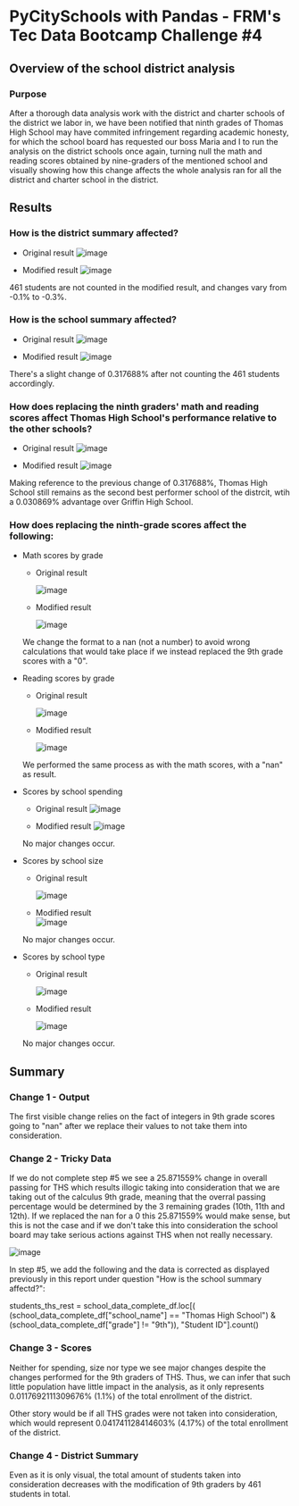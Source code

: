 # PyCitySchools with Pandas - FRM's Tec Data Bootcamp Challenge #4

## Overview of the school district analysis

### Purpose
After a thorough data analysis work with the district and charter schools of the district we labor in, we have been notified that ninth grades of Thomas High School may have commited infringement regarding academic honesty, for which the school board has requested our boss Maria and I to run the analysis on the district schools once again, turning null the math and reading scores obtained by nine-graders of the mentioned school and visually showing how this change affects the whole analysis ran for all the district and charter school in the district.


## Results

### How is the district summary affected?
- Original result
![image](https://user-images.githubusercontent.com/96660344/151742152-53101ff2-2328-448f-b743-7bb21b368dc5.png)

- Modified result
![image](https://user-images.githubusercontent.com/96660344/151740226-0496026c-bba5-42ac-8174-c2cab6809832.png)

461 students are not counted in the modified result, and changes vary from -0.1% to -0.3%.

### How is the school summary affected?
- Original result
![image](https://user-images.githubusercontent.com/96660344/151742203-a878f833-410c-4ee9-aeb9-938ca7fe2500.png)


- Modified result
![image](https://user-images.githubusercontent.com/96660344/151743000-62f4a3b9-0d70-4f2e-8fba-b38231cea085.png)

There's a slight change of 0.317688% after not counting the 461 students accordingly. 

### How does replacing the ninth graders' math and reading scores affect Thomas High School's performance relative to the other schools?
- Original result
![image](https://user-images.githubusercontent.com/96660344/151742076-c048939e-af89-45cd-9179-bd0c7ea0d1a0.png)


- Modified result
![image](https://user-images.githubusercontent.com/96660344/151741272-5b04951c-828f-4760-bd49-99cdf5e84919.png)

Making reference to the previous change of 0.317688%, Thomas High School still remains as the second best performer school of the distrcit, wtih a 0.030869% advantage over Griffin High School.

### How does replacing the ninth-grade scores affect the following:
- Math scores by grade
  - Original result
 
    ![image](https://user-images.githubusercontent.com/96660344/151741798-7d600a9a-a7f7-4689-b640-f2f95055747d.png)

  - Modified result 

    ![image](https://user-images.githubusercontent.com/96660344/151741878-b8ef2cf9-1f16-4ef6-afd9-83890b5a35a5.png)
  
  We change the format to a nan (not a number) to avoid wrong calculations that would take place if we instead replaced the 9th grade scores with a "0".


- Reading scores by grade
  - Original result
  
    ![image](https://user-images.githubusercontent.com/96660344/151741777-7017ee50-dc6e-46b1-98a2-5ca6d651a7eb.png)

  - Modified result
 
    ![image](https://user-images.githubusercontent.com/96660344/151741857-d30e29f5-903c-439f-a36e-c994f849f4a2.png)

   We performed the same process as with the math scores, with a "nan" as result.


- Scores by school spending
  - Original result
  ![image](https://user-images.githubusercontent.com/96660344/151740806-a7d1c206-e844-4c23-85e9-852299b7a2ba.png)

  
  - Modified result
![image](https://user-images.githubusercontent.com/96660344/151741051-01a26678-ecbb-4e06-93fe-5b48e3de32f2.png)

  No major changes occur.
 
- Scores by school size
  - Original result

    ![image](https://user-images.githubusercontent.com/96660344/151740654-35e35f81-6171-4e1a-bb09-c4eb7d0fdcb7.png)


  - Modified result  
  ![image](https://user-images.githubusercontent.com/96660344/151739839-809ea634-246e-492c-9264-dbf012f55acb.png)

  No major changes occur.

-  Scores by school type
    - Original result

      ![image](https://user-images.githubusercontent.com/96660344/151740558-a9fafa1d-da7f-4341-89be-281e68fe0083.png)

    - Modified result 

      ![image](https://user-images.githubusercontent.com/96660344/151739703-63605e6d-bdb5-4dda-99f8-bdb5f1c93697.png)

    No major changes occur.

## Summary

### Change 1 - Output
The first visible change relies on the fact of integers in 9th grade scores going to "nan" after we replace their values to not take them into consideration.

### Change 2 - Tricky Data
If we do not complete step #5 we see a 25.871559% change in overall passing for THS which results illogic taking into consideration that we are taking out of the calculus 9th grade, meaning that the overral passing percentage would be determined by the 3 remaining grades (10th, 11th and 12th). If we replaced the nan for a 0 this 25.871559% would make sense, but this is not the case and if we don't take this into consideration the school board may take serious actions against THS when not really necessary.

![image](https://user-images.githubusercontent.com/96660344/151745609-ee38c32f-871d-4baa-9bab-c9e436fcc681.png)

In step #5, we add the following and the data is corrected as displayed previously in this report under question "How is the school summary affectd?":

students_ths_rest = school_data_complete_df.loc[(
    (school_data_complete_df["school_name"] == "Thomas High School") & (school_data_complete_df["grade"] != "9th")), "Student ID"].count()

### Change 3 - Scores
Neither for spending, size nor type we see major changes despite the changes performed for the 9th graders of THS. Thus, we can infer that such little population have little impact in the analysis, as it only represents 0.0117692111309676% (1.1%) of the total enrollment of the district. 

Other story would be if all THS grades were not taken into consideration, which would represent 0.041741128414603% (4.17%) of the total enrollment of the district.

### Change 4 - District Summary
Even as it is only visual, the total amount of students taken into consideration decreases with the modification of 9th graders by 461 students in total.

